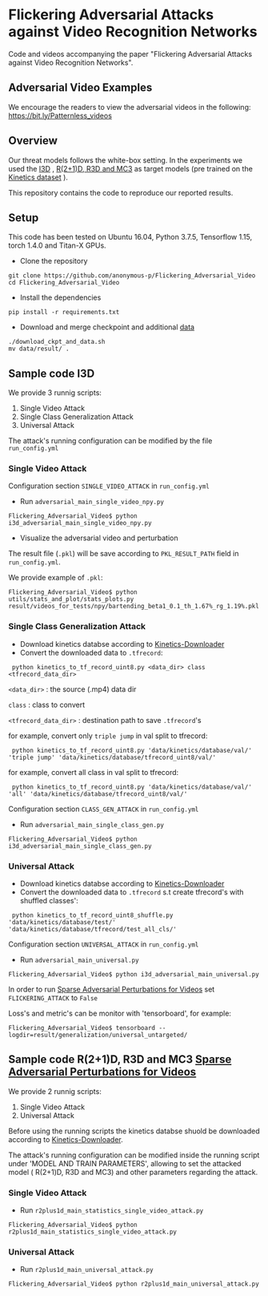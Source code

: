 # Flickering Adversarial Attacks against Video Recognition Networks
Code and videos accompanying the paper "Flickering Adversarial Attacks against Video Recognition Networks".


## Adversarial Video Examples
We encourage the readers to view the adversarial videos in the following:
https://bit.ly/Patternless_videos


## Overview
<!---
![](bartending_beta1_0.1_th_1.67__rg_1.19.gif)
-->

Our threat models follows the white-box setting. In the experiments we used the [I3D](https://arxiv.org/abs/1705.07750) , [R(2+1)D, R3D and MC3](https://arxiv.org/abs/1711.11248) as target models (pre trained on the [Kinetics dataset](www.deepmind.com/kinetics) ).

This repository contains the code to reproduce our reported results.


## Setup

This code has been tested on Ubuntu 16.04, Python 3.7.5, Tensorflow 1.15, torch  1.4.0 and Titan-X GPUs.

- Clone the repository 

```
git clone https://github.com/anonymous-p/Flickering_Adversarial_Video
cd Flickering_Adversarial_Video

```

- Install the dependencies
```
pip install -r requirements.txt
```

- Download and merge checkpoint and additional [data](https://www.dropbox.com/sh/ilbsy3bwk5k5tn4/AADxk11U_EDalu467igLfX2wa?dl=0) 
   
```
./download_ckpt_and_data.sh
mv data/result/ .
```
   
## Sample code I3D

We provide 3 runnig scripts:

1. Single Video Attack
2. Single Class Generalization Attack
3. Universal Attack

The attack's running configuration can be modified by the file `run_config.yml`


### Single Video Attack

Configuration section `SINGLE_VIDEO_ATTACK` in `run_config.yml`
- Run `adversarial_main_single_video_npy.py`
```
Flickering_Adversarial_Video$ python i3d_adversarial_main_single_video_npy.py
```

- Visualize the adversarial video and perturbation

The result file (`.pkl`) will be save according to `PKL_RESULT_PATH` field in `run_config.yml`.

We provide example of `.pkl`:
```
Flickering_Adversarial_Video$ python utils/stats_and_plot/stats_plots.py result/videos_for_tests/npy/bartending_beta1_0.1_th_1.67%_rg_1.19%.pkl
```

### Single Class Generalization Attack

- Download kinetics databse according to [Kinetics-Downloader](data/kinetics/README.md)
- Convert the downloaded data to `.tfrecord`:

```
 python kinetics_to_tf_record_uint8.py <data_dir> class <tfrecord_data_dir> 
```
`<data_dir>` : the source (.mp4) data dir 

`class` : class to convert

 `<tfrecord_data_dir>` : destination path to save `.tfrecord`'s
 

for example, convert only `triple jump` in val split to tfrecord:  

```
 python kinetics_to_tf_record_uint8.py 'data/kinetics/database/val/' 'triple jump' 'data/kinetics/database/tfrecord_uint8/val/' 
```

for example, convert all class in val split to tfrecord:  

```
 python kinetics_to_tf_record_uint8.py 'data/kinetics/database/val/' 'all' 'data/kinetics/database/tfrecord_uint8/val/' 
```

Configuration section `CLASS_GEN_ATTACK` in `run_config.yml`
- Run `adversarial_main_single_class_gen.py`
```
Flickering_Adversarial_Video$ python i3d_adversarial_main_single_class_gen.py
```

### Universal Attack

- Download kinetics databse according to [Kinetics-Downloader](data/kinetics/README.md)
- Convert the downloaded data to `.tfrecord` s.t create tfrecord's with shuffled classes':

```
 python kinetics_to_tf_record_uint8_shuffle.py 'data/kinetics/database/test/' 'data/kinetics/database/tfrecord/test_all_cls/' 
```
Configuration section `UNIVERSAL_ATTACK` in `run_config.yml`
- Run `adversarial_main_universal.py`
```
Flickering_Adversarial_Video$ python i3d_adversarial_main_universal.py
```
In order to run [Sparse Adversarial Perturbations for Videos]( https://arxiv.org/pdf/1803.02536.pdf) 
set `FLICKERING_ATTACK` to `False`

Loss's and metric's can be monitor with 'tensorboard', for example:
```
Flickering_Adversarial_Video$ tensorboard --logdir=result/generalization/universal_untargeted/
```
## Sample code R(2+1)D, R3D and MC3 [Sparse Adversarial Perturbations for Videos]( https://arxiv.org/pdf/1803.02536.pdf) 
We provide 2 runnig scripts:

1. Single Video Attack
2. Universal Attack

Before using the running scripts the kinetics databse shuold be downloaded according to [Kinetics-Downloader](data/kinetics/README.md).

The attack's running configuration can be modified inside the running script under 'MODEL AND TRAIN PARAMETERS', allowing to set the attacked model ( R(2+1)D, R3D and MC3) and other parameters regarding the attack.

### Single Video Attack

- Run `r2plus1d_main_statistics_single_video_attack.py`
```
Flickering_Adversarial_Video$ python r2plus1d_main_statistics_single_video_attack.py
```
### Universal Attack

- Run `r2plus1d_main_universal_attack.py`
```
Flickering_Adversarial_Video$ python r2plus1d_main_universal_attack.py
```
